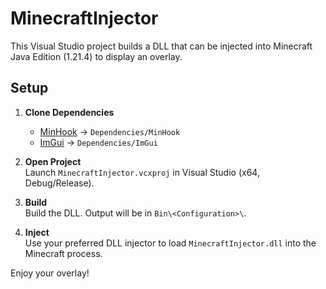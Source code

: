 # MinecraftInjector

This Visual Studio project builds a DLL that can be injected into Minecraft Java Edition (1.21.4) to display an overlay.

## Setup

1. **Clone Dependencies**  
   - [MinHook](https://github.com/TsudaKageyu/minhook) → `Dependencies/MinHook`  
   - [ImGui](https://github.com/ocornut/imgui) → `Dependencies/ImGui`

2. **Open Project**  
   Launch `MinecraftInjector.vcxproj` in Visual Studio (x64, Debug/Release).

3. **Build**  
   Build the DLL. Output will be in `Bin\<Configuration>\`.

4. **Inject**  
   Use your preferred DLL injector to load `MinecraftInjector.dll` into the Minecraft process.

Enjoy your overlay!